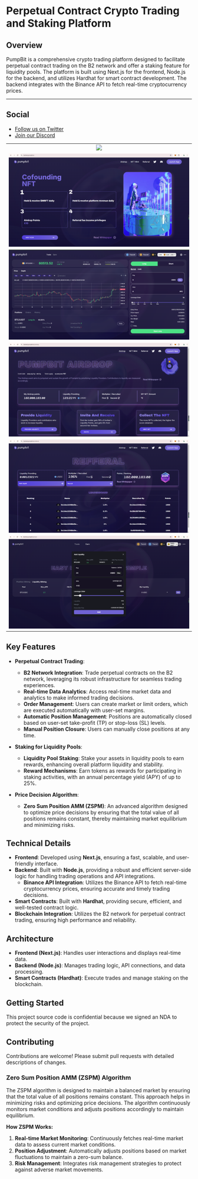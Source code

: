 # Perpetual Contract Crypto Trading and Staking Platform

**Overview**
------------

PumpBit is a comprehensive crypto trading platform designed to facilitate perpetual contract trading on the B2 network and offer a staking feature for liquidity pools. The platform is built using Next.js for the frontend, Node.js for the backend, and utilizes Hardhat for smart contract development. The backend integrates with the Binance API to fetch real-time cryptocurrency prices.

------------

## Social
- [Follow us on Twitter](https://twitter.com/MerlinFutures_)
- [Join our Discord](https://discord.gg/7urJ9Yuczb)
  
<table>
  <tr>
    <td align = "center">    
      <img src="./assets/perpetual_crypto_trading.gif" />      
    </td>
  </tr>
  <tr>
    <td align = "center">    
      <img src="./assets/dashboard.png"/>      
    </td>
  </tr>
  <tr>
    <td align = "center">    
      <img src="./assets/crypto_marketplace.png"/>      
    </td>
  </tr>
  <tr>
    <td align = "center">    
      <img src="./assets/airdrop.png"/>      
    </td>
  </tr>
  <tr>
    <td align = "center">    
      <img src="./assets/nft.png"/>      
    </td>
  </tr>
  <tr>
    <td align = "center">    
      <img src="./assets/earn.png"/>      
    </td>
  </tr>
</table>

## Key Features

- **Perpetual Contract Trading**:
  - **B2 Network Integration**: Trade perpetual contracts on the B2 network, leveraging its robust infrastructure for seamless trading experiences.
  - **Real-time Data Analytics**: Access real-time market data and analytics to make informed trading decisions.
  - **Order Management**: Users can create market or limit orders, which are executed automatically with user-set margins.
  - **Automatic Position Management**: Positions are automatically closed based on user-set take-profit (TP) or stop-loss (SL) levels.
  - **Manual Position Closure**: Users can manually close positions at any time.

- **Staking for Liquidity Pools**:
  - **Liquidity Pool Staking**: Stake your assets in liquidity pools to earn rewards, enhancing overall platform liquidity and stability.
  - **Reward Mechanisms**: Earn tokens as rewards for participating in staking activities, with an annual percentage yield (APY) of up to 25%.

- **Price Decision Algorithm**:
  - **Zero Sum Position AMM (ZSPM)**: An advanced algorithm designed to optimize price decisions by ensuring that the total value of all positions remains constant, thereby maintaining market equilibrium and minimizing risks.

## Technical Details

- **Frontend**: Developed using **Next.js**, ensuring a fast, scalable, and user-friendly interface.
- **Backend**: Built with **Node.js**, providing a robust and efficient server-side logic for handling trading operations and API integrations.
  - **Binance API Integration**: Utilizes the Binance API to fetch real-time cryptocurrency prices, ensuring accurate and timely trading decisions.
- **Smart Contracts**: Built with **Hardhat**, providing secure, efficient, and well-tested contract logic.
- **Blockchain Integration**: Utilizes the B2 network for perpetual contract trading, ensuring high performance and reliability.

## Architecture

- **Frontend (Next.js)**: Handles user interactions and displays real-time data.
- **Backend (Node.js)**: Manages trading logic, API connections, and data processing.
- **Smart Contracts (Hardhat)**: Execute trades and manage staking on the blockchain.

## Getting Started
This project source code is confidential because we signed an NDA to protect the security of the project.

## Contributing

Contributions are welcome! Please submit pull requests with detailed descriptions of changes.

### Zero Sum Position AMM (ZSPM) Algorithm

The ZSPM algorithm is designed to maintain a balanced market by ensuring that the total value of all positions remains constant. This approach helps in minimizing risks and optimizing price decisions. The algorithm continuously monitors market conditions and adjusts positions accordingly to maintain equilibrium.

**How ZSPM Works:**

1. **Real-time Market Monitoring**: Continuously fetches real-time market data to assess current market conditions.
2. **Position Adjustment**: Automatically adjusts positions based on market fluctuations to maintain a zero-sum balance.
3. **Risk Management**: Integrates risk management strategies to protect against adverse market movements.



